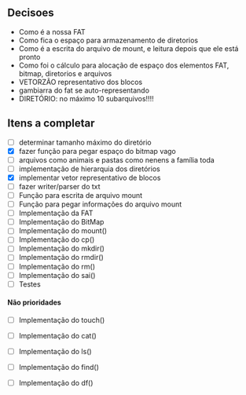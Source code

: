 ## Decisoes

- Como é a nossa FAT
- Como fica o espaço para armazenamento de diretorios
- Como é a escrita do arquivo de mount, e leitura depois que ele está pronto
- Como foi o cálculo para alocação de espaço dos elementos FAT, bitmap, diretorios e arquivos
- VETORZÃO representativo dos blocos
- gambiarra do fat se auto-representando
- DIRETÓRIO: no máximo 10 subarquivos!!!!


## Itens a completar

- [ ] determinar tamanho máximo do diretório
- [x] fazer função para pegar espaço do bitmap vago
- [ ] arquivos como animais e pastas como nenens a família toda
- [ ] implementação de hierarquia dos diretórios
- [x] implementar vetor representativo de blocos
- [ ] fazer writer/parser do txt 
- [ ] Função para escrita de arquivo mount
- [ ] Função para pegar informações do arquivo mount
- [ ] Implementação da FAT
- [ ] Implementação do BitMap
- [ ] Implementação do mount()
- [ ] Implementação do cp()
- [ ] Implementação do mkdir()
- [ ] Implementação do rmdir()
- [ ] Implementação do rm() 
- [ ] Implementação do sai()
- [ ] Testes

#### Não prioridades

- [ ] Implementação do touch()
- [ ] Implementação do cat()
- [ ] Implementação do ls()
- [ ] Implementação do find()
- [ ] Implementação do df()

  

  